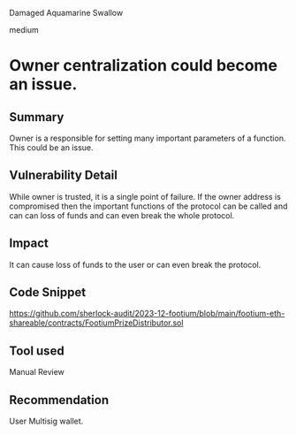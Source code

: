 Damaged Aquamarine Swallow

medium

# Owner centralization could become an issue.

## Summary

Owner is a responsible for setting many important parameters of a function. This could be an issue.

## Vulnerability Detail

While owner is trusted, it is a single point of failure. If the owner address is compromised then the important functions of the protocol can be called and can can loss of funds and can even break the whole protocol.

## Impact

It can cause loss of funds to the user or can even break the protocol.

## Code Snippet

https://github.com/sherlock-audit/2023-12-footium/blob/main/footium-eth-shareable/contracts/FootiumPrizeDistributor.sol

## Tool used

Manual Review

## Recommendation

User Multisig wallet.